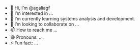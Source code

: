 - 👋 Hi, I’m @agaliagf
- 👀 I’m interested in ...
- 🌱 I’m currently learning systems analysis and development.
- 💞️ I’m looking to collaborate on ...
- 📫 How to reach me ...
- 😄 Pronouns: ...
- ⚡ Fun fact: ...

<!---
agaliagf/agaliagf is a ✨ special ✨ repository because its `README.md` (this file) appears on your GitHub profile.
You can click the Preview link to take a look at your changes.
--->
